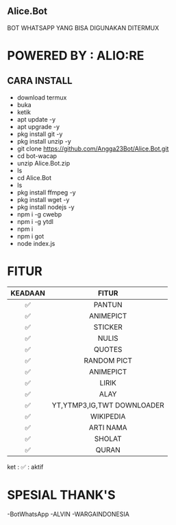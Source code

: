 ## Alice.Bot
BOT WHATSAPP YANG  BISA DIGUNAKAN DITERMUX

# POWERED BY  : ALIO:RE



## CARA INSTALL


- download termux
- buka
- ketik
- apt update -y
- apt upgrade -y
- pkg install git -y
- pkg install unzip -y
- git clone https://github.com/Angga23Bot/Alice.Bot.git
- cd bot-wacap
- unzip Alice.Bot.zip
- ls
- cd Alice.Bot
- ls
- pkg install ffmpeg -y
- pkg install wget -y
- pkg install nodejs -y
- npm i -g cwebp
- npm i -g ytdl
- npm i
- npm i got
- node index.js







# FITUR

| KEADAAN       |               FITUR     |
| :-----------: | :--------------------------------:  |
|       ✅       |    PANTUN                         |
|       ✅       | ANIMEPICT                         |
|       ✅       | STICKER                           |
|       ✅       | NULIS                             |
|       ✅       | QUOTES                            |
|       ✅       | RANDOM PICT                       |
|       ✅       | ANIMEPICT                         |
|       ✅       | LIRIK                             |
|       ✅       | ALAY                              |
|       ✅       | YT,YTMP3,IG,TWT DOWNLOADER        |
|       ✅       | WIKIPEDIA                         |
|       ✅       | ARTI NAMA                         |
|       ✅       | SHOLAT                            |
|       ✅       | QURAN                             

ket : ✅ : aktif

# SPESIAL THANK'S
-BotWhatsApp
-ALVIN
-WARGAINDONESIA
